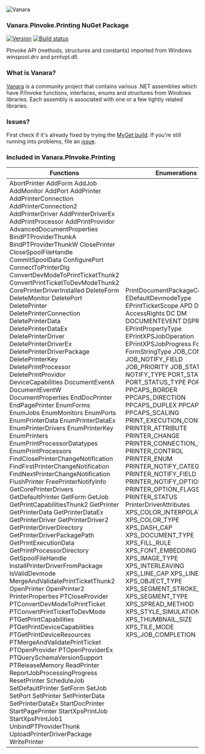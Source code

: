 ﻿![Vanara](https://raw.githubusercontent.com/dahall/Vanara/master/docs/icons/VanaraHeading.png)
### **Vanara.PInvoke.Printing NuGet Package**
[![Version](https://img.shields.io/nuget/v/Vanara.PInvoke.Printing?label=NuGet&style=flat-square)](https://github.com/dahall/Vanara/releases)
[![Build status](https://github.com/dahall/Vanara/actions/workflows/cibuild.yml/badge.svg?branch=master)](https://github.com/dahall/Vanara/actions/workflows/cibuild.yml)

PInvoke API (methods, structures and constants) imported from Windows winspool.drv and prntvpt.dll.

### **What is Vanara?**

[Vanara](https://github.com/dahall/Vanara) is a community project that contains various .NET assemblies which have P/Invoke functions, interfaces, enums and structures from Windows libraries. Each assembly is associated with one or a few tightly related libraries.

### **Issues?**

First check if it's already fixed by trying the [MyGet build](https://www.myget.org/feed/Packages/vanara).
If you're still running into problems, file an [issue](https://github.com/dahall/Vanara/issues).

### **Included in Vanara.PInvoke.Printing**

Functions | Enumerations | Structures | Interfaces
--- | --- | --- | ---
AbortPrinter AddForm AddJob AddMonitor AddPort AddPrinter AddPrinterConnection AddPrinterConnection2 AddPrinterDriver AddPrinterDriverEx AddPrintProcessor AddPrintProvidor AdvancedDocumentProperties BindPTProviderThunkA BindPTProviderThunkW ClosePrinter CloseSpoolFileHandle CommitSpoolData ConfigurePort ConnectToPrinterDlg ConvertDevModeToPrintTicketThunk2 ConvertPrintTicketToDevModeThunk2 CorePrinterDriverInstalled DeleteForm DeleteMonitor DeletePort DeletePrinter DeletePrinterConnection DeletePrinterData DeletePrinterDataEx DeletePrinterDriver DeletePrinterDriverEx DeletePrinterDriverPackage DeletePrinterKey DeletePrintProcessor DeletePrintProvidor DeviceCapabilities DocumentEventA DocumentEventW DocumentProperties EndDocPrinter EndPagePrinter EnumForms EnumJobs EnumMonitors EnumPorts EnumPrinterData EnumPrinterDataEx EnumPrinterDrivers EnumPrinterKey EnumPrinters EnumPrintProcessorDatatypes EnumPrintProcessors FindClosePrinterChangeNotification FindFirstPrinterChangeNotification FindNextPrinterChangeNotification FlushPrinter FreePrinterNotifyInfo GetCorePrinterDrivers GetDefaultPrinter GetForm GetJob GetPrintCapabilitiesThunk2 GetPrinter GetPrinterData GetPrinterDataEx GetPrinterDriver GetPrinterDriver2 GetPrinterDriverDirectory GetPrinterDriverPackagePath GetPrintExecutionData GetPrintProcessorDirectory GetSpoolFileHandle InstallPrinterDriverFromPackage IsValidDevmode MergeAndValidatePrintTicketThunk2 OpenPrinter OpenPrinter2 PrinterProperties PTCloseProvider PTConvertDevModeToPrintTicket PTConvertPrintTicketToDevMode PTGetPrintCapabilities PTGetPrintDeviceCapabilities PTGetPrintDeviceResources PTMergeAndValidatePrintTicket PTOpenProvider PTOpenProviderEx PTQuerySchemaVersionSupport PTReleaseMemory ReadPrinter ReportJobProcessingProgress ResetPrinter ScheduleJob SetDefaultPrinter SetForm SetJob SetPort SetPrinter SetPrinterData SetPrinterDataEx StartDocPrinter StartPagePrinter StartXpsPrintJob StartXpsPrintJob1 UnbindPTProviderThunk UploadPrinterDriverPackage WritePrinter  | PrintDocumentPackageCompletion EDefaultDevmodeType EPrintTicketScope APD DPD UPDP AccessRights DC DM DOCUMENTEVENT DSPRINT EPrintPropertyType EPrintXPSJobOperation EPrintXPSJobProgress FormFlags FormStringType JOB_CONTROL JOB_NOTIFY_FIELD JOB_PRIORITY JOB_STATUS NOTIFY_TYPE PORT_STATUS PORT_STATUS_TYPE PORT_TYPE PPCAPS_BORDER PPCAPS_DIRECTION PPCAPS_DUPLEX PPCAPS_EDGE PPCAPS_SCALING PRINT_EXECUTION_CONTEXT PRINTER_ATTRIBUTE PRINTER_CHANGE PRINTER_CONNECTION_FLAGS PRINTER_CONTROL PRINTER_ENUM PRINTER_NOTIFY_CATEGORY PRINTER_NOTIFY_FIELD PRINTER_NOTIFY_OPTIONS_FLAG PRINTER_OPTION_FLAGS PRINTER_STATUS PrinterDriverAttributes XPS_COLOR_INTERPOLATION XPS_COLOR_TYPE XPS_DASH_CAP XPS_DOCUMENT_TYPE XPS_FILL_RULE XPS_FONT_EMBEDDING XPS_IMAGE_TYPE XPS_INTERLEAVING XPS_LINE_CAP XPS_LINE_JOIN XPS_OBJECT_TYPE XPS_SEGMENT_STROKE_PATTERN XPS_SEGMENT_TYPE XPS_SPREAD_METHOD XPS_STYLE_SIMULATION XPS_THUMBNAIL_SIZE XPS_TILE_MODE XPS_JOB_COMPLETION                                                   | PrintDocumentPackageStatus HPTPROVIDER ADDJOB_INFO_1 CORE_PRINTER_DRIVER DATATYPES_INFO_1 DOC_INFO_1 DOC_INFO_2 DOC_INFO_3 DRIVER_INFO_1 DRIVER_INFO_2 DRIVER_INFO_3 DRIVER_INFO_4 DRIVER_INFO_5 DRIVER_INFO_6 DRIVER_INFO_8 FORM_INFO_1 FORM_INFO_2 JOB_INFO_1 JOB_INFO_2 JOB_INFO_3 JOB_INFO_4 MONITOR_INFO_1 MONITOR_INFO_2 PORT_INFO_1 PORT_INFO_2 PORT_INFO_3 PRINT_EXECUTION_DATA PRINTER_CONNECTION_INFO_1 PRINTER_ENUM_VALUES PRINTER_INFO_1 PRINTER_INFO_2 PRINTER_INFO_3 PRINTER_INFO_4 PRINTER_INFO_5 PRINTER_INFO_6 PRINTER_INFO_7 PRINTER_INFO_8 PRINTER_INFO_9 PRINTER_NOTIFY_INFO PRINTER_NOTIFY_INFO_DATA PRINTER_NOTIFY_OPTIONS PRINTER_NOTIFY_OPTIONS_TYPE PRINTER_OPTIONS PRINTPROCESSOR_CAPS_1 PRINTPROCESSOR_CAPS_2 PRINTPROCESSOR_INFO_1 PROVIDOR_INFO_1 PROVIDOR_INFO_2 HPRINTER HPRINTERCHANGENOTIFICATION HSPOOLFILE XPS_POINT XPS_RECT XPS_SIZE XPS_COLOR XPS_DASH XPS_GLYPH_INDEX XPS_GLYPH_MAPPING XPS_MATRIX XPS_JOB_STATUS NOTIFYDATA XPS_COLOR_TYPE_SCRGB XPS_COLOR_TYPE_CONTEXT XPS_COLOR_TYPE_SRGB DATA                                             | IPrintDocumentPageSource IPrintPreviewPageCollection IPrintDocumentPackageStatusEvent IPrintDocumentPackageTarget IPrintDocumentPackageTargetFactory IXpsOMBrush IXpsOMCanvas IXpsOMColorProfileResource IXpsOMColorProfileResourceCollection IXpsOMDashCollection IXpsOMDictionary IXpsOMDocumentStructureResource IXpsOMFontResource IXpsOMFontResourceCollection IXpsOMGeometry IXpsOMGeometryFigure IXpsOMGeometryFigureCollection IXpsOMGlyphs IXpsOMGlyphsEditor IXpsOMGradientBrush IXpsOMGradientStop IXpsOMGradientStopCollection IXpsOMImageBrush IXpsOMImageResource IXpsOMObjectFactory IXpsOMCoreProperties IXpsOMDocument IXpsOMDocumentCollection IXpsOMDocumentSequence IXpsOMPackage IXpsOMPackageWriter IXpsOMPage IXpsOMPageReference IXpsOMPageReferenceCollection IXpsOMPart IXpsOMPartResources IXpsOMPartUriCollection IXpsOMImageResourceCollection IXpsOMLinearGradientBrush IXpsOMMatrixTransform IXpsOMNameCollection IXpsOMPath IXpsOMPrintTicketResource IXpsOMRadialGradientBrush IXpsOMRemoteDictionaryResource IXpsOMRemoteDictionaryResourceCollection IXpsOMResource IXpsOMShareable IXpsOMSignatureBlockResource IXpsOMSignatureBlockResourceCollection IXpsOMSolidColorBrush IXpsOMStoryFragmentsResource IXpsOMThumbnailGenerator IXpsOMTileBrush IXpsOMVisual IXpsOMVisualBrush IXpsOMVisualCollection IXpsPrintJob IXpsPrintJobStream                                                  
